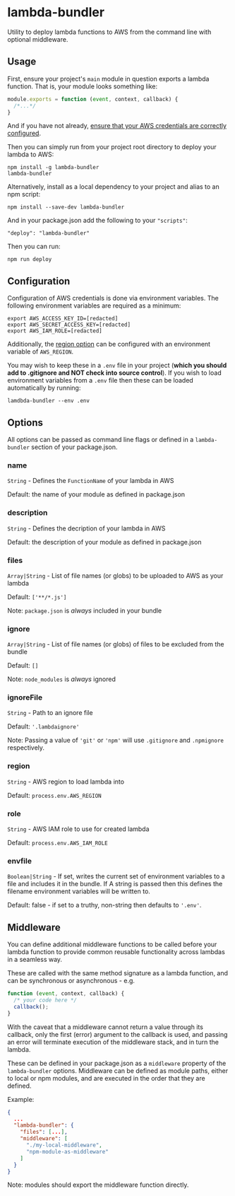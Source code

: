 # lambda-bundler

Utility to deploy lambda functions to AWS from the command line with optional middleware.

## Usage

First, ensure your project's `main` module in question exports a lambda function. That is, your module looks something like:

```javascript
module.exports = function (event, context, callback) {
  /*...*/
}
```

And if you have not already, [ensure that your AWS credentials are correctly configured](#configuration).

Then you can simply run from your project root directory to deploy your lambda to AWS:

```shell
npm install -g lambda-bundler
lambda-bundler
```

Alternatively, install as a local dependency to your project and alias to an npm script:

```shell
npm install --save-dev lambda-bundler
```

And in your package.json add the following to your `"scripts"`:

```
"deploy": "lambda-bundler"
```

Then you can run:

```shell
npm run deploy
```

## Configuration

Configuration of AWS credentials is done via environment variables. The following environment variables are required as a minimum:

```
export AWS_ACCESS_KEY_ID=[redacted]
export AWS_SECRET_ACCESS_KEY=[redacted]
export AWS_IAM_ROLE=[redacted]
```

Additionally, the [region option](#region) can be configured with an environment variable of `AWS_REGION`.

You may wish to keep these in a `.env` file in your project (**which you should add to .gitignore and NOT check into source control**). If you wish to load environment variables from a `.env` file then these can be loaded automatically by running:

```shell
lamdbda-bundler --env .env
```

## Options

All options can be passed as command line flags or defined in a `lambda-bundler` section of your package.json.

### name

`String` - Defines the `FunctionName` of your lambda in AWS

Default: the name of your module as defined in package.json

### description

`String` - Defines the decription of your lambda in AWS

Default: the description of your module as defined in package.json

### files

`Array|String` - List of file names (or globs) to be uploaded to AWS as your lambda

Default: `['**/*.js']`

Note: `package.json` is *always* included in your bundle

### ignore

`Array|String` - List of file names (or globs) of files to be excluded from the bundle

Default: `[]`

Note: `node_modules` is *always* ignored

### ignoreFile

`String` - Path to an ignore file

Default: `'.lambdaignore'`

Note: Passing a value of `'git'` or `'npm'` will use `.gitignore` and `.npmignore` respectively.

### region

`String` - AWS region to load lambda into

Default: `process.env.AWS_REGION`

### role

`String` - AWS IAM role to use for created lambda

Default: `process.env.AWS_IAM_ROLE`

### envfile

`Boolean|String` - If set, writes the current set of environment variables to a file and includes it in the bundle. If A string is passed then this defines the filename environment variables will be written to.

Default: false - if set to a truthy, non-string then defaults to `'.env'`.

## Middleware

You can define additional middleware functions to be called before your lambda function to provide common reusable functionality across lambdas in a seamless way.

These are called with the same method signature as a lambda function, and can be synchronous or asynchronous - e.g.

```javascript
function (event, context, callback) {
  /* your code here */
  callback();
}
```

With the caveat that a middleware cannot return a value through its callback, only the first (error) argument to the callback is used, and passing an error will terminate execution of the middleware stack, and in turn the lambda.

These can be defined in your package.json as a `middleware` property of the `lambda-bundler` options. Middleware can be defined as module paths, either to local or npm modules, and are executed in the order that they are defined.

Example:

```json
{
  ...
  "lambda-bundler": {
    "files": [...],
    "middleware": [
      "./my-local-middleware",
      "npm-module-as-middleware"
    ]
  }
}
```

Note: modules should export the middleware function directly.